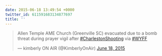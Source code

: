 ```yaml
---
date: 2015-06-18 13:49:54 +0000
twitter_id: 611591683134877697
title: ''
---
```


<blockquote class="twitter-tweet"><p lang="en" dir="ltr">Allen Temple AME Church (Greenville SC) evacuated due to a bomb threat during prayer vigil after <a href="https://twitter.com/hashtag/CharlestonShooting?src=hash&amp;ref_src=twsrc%5Etfw">#CharlestonShooting</a> via <a href="https://twitter.com/hashtag/WYFF?src=hash&amp;ref_src=twsrc%5Etfw">#WYFF</a></p>&mdash; kimberly ON AIR (@KimberlyOnAir) <a href="https://twitter.com/KimberlyOnAir/status/611587702128029696?ref_src=twsrc%5Etfw">June 18, 2015</a></blockquote>
<script async src="https://platform.twitter.com/widgets.js" charset="utf-8"></script>
